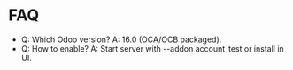 # FAQ

- Q: Which Odoo version? A: 16.0 (OCA/OCB packaged).
- Q: How to enable? A: Start server with --addon account_test or install in UI.
